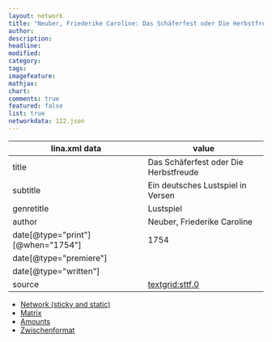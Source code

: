 ```yaml
---
layout: network
title: "Neuber, Friederike Caroline: Das Schäferfest oder Die Herbstfreude (1754)"
author:
description:
headline:
modified:
category:
tags:
imagefeature: 
mathjax: 
chart: 
comments: true
featured: false
list: true
networkdata: 122.json
---
```

lina.xml data  | value
------------- | -------------
title|Das Schäferfest oder Die Herbstfreude
subtitle|Ein deutsches Lustspiel in Versen
genretitle|Lustspiel
author|Neuber, Friederike Caroline
date[@type="print"][@when="1754"]|1754
date[@type="premiere"]|
date[@type="written"]|
source|[textgrid:sttf.0](https://textgridlab.org/1.0/tgcrud-public/rest/textgrid:sttf.0/data)



* [Network (sticky and static)](/linas/network122)
* [Matrix](/linas/matrix122)
* [Amounts](/linas/amount122)
* [Zwischenformat](/linas/lina122 )
